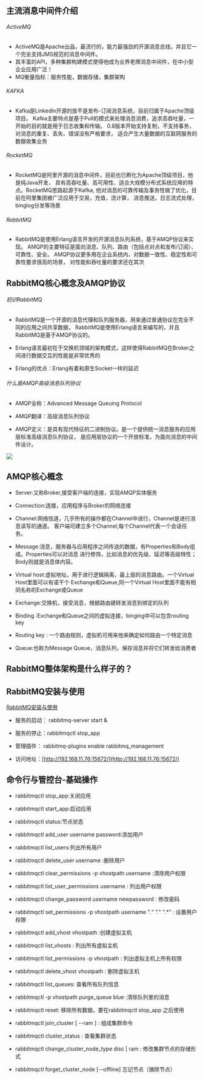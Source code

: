 ## 主流消息中间件介绍

###### ActiveMQ

+ ActiveMQ是Apache出品，最流行的，能力最强劲的开源消息总线，并且它一个完全支持JMS规范的消息中间件。   
+ 其丰富的API，多种集群构建模式使得他成为业界老牌消息中间件，在中小型企业应用广泛！  
+ MQ衡量指标：服务性能，数据存储，集群架构

###### KAFKA

+ Kafka是Linkedln开源的放不是发布-订阅消息系统，目前归属于Apache顶级项目。
Kafka主要特点是基于Pull的模式来处理消息消费，追求高吞吐量，一开始的目的就是用于日志收集和传输。
0.8版本开始支持复制，不支持事务，对消息的重复、丢失、错误没有严格要求，
适合产生大量数据的互联网服务的数据收集业务


###### RocketMQ

+ RocketMQ是阿里开源的消息中间件，目前也已孵化为Apache顶级项目，他是纯Java开发，
具有高吞吐量、高可用性、适合大规模分布式系统应用的特点。RocketMQ思路起源于Kafka,
他对消息的可靠传输及事务性做了优化，目前在阿里集团被广泛应用于交易，充值，流计算，
消息推送，日志流式处理，binglog分发等场景

###### RabbitMQ

+ RabbitMQ是使用Erlang语言开发的开源消息队列系统，基于AMQP协议来实现。
AMQP的主要特征是面向消息、队列、路由（包括点对点和发布/订阅）、可靠性、安全。
AMQP协议更多用在企业系统内，对数据一致性、稳定性和可靠性要求很高的场景，
对性能和吞吐量的要求还在其次


## RabbitMQ核心概念及AMQP协议

###### 初识RabbitMQ

+ RabbitMQ是一个开源的消息代理和队列服务器，用来通过普通协议在完全不同的应用之间共享数据，
RabbitMQ是使用Erlang语言来编写的，并且RabbitMQ是基于AMQP协议的。

+ Erlang语言最初在于交换机领域的架构模式，这样使得RabbitMQ在Broker之间进行数据交互的性能是非常优秀的

+ Erlang的优点：Erlang有着和原生Socket一样的延迟

###### 什么是AMQP高级消息队列协议

+ AMQP全称：Advanced Message Queuing Protocol 

+ AMQP翻译：高级消息队列协议 

+ AMQP定义：是具有现代特征的二进制协议。是一个提供统一消息服务的应用层标准高级消息队列协议，
是应用层协议的一个开放标准，为面向消息的中间件设计。

![](https://nanganghuang.github.io/RabbitMQ/img/Snipaste_2020-02-22_22-40-39.png)

## AMQP核心概念

+ Server:又称Broker,接受客户端的连接，实现AMQP实体服务

+ Connection:连接，应用程序与Broker的网络连接

+ Channel:网络信道，几乎所有的操作都在Channel中进行，Channel是进行消息读写的通道。
客户端可建立多个Channel,每个Channel代表一个会话任务。

+ Message:消息，服务器与应用程序之间传送的数据，有Properties和Body组成。Properties可以对消息
进行修饰，比如消息的优先级、延迟等高级特性；Body则就是消息体内容。

+ Virtual host:虚拟地址，用于进行逻辑隔离，最上层的消息路由。一个Virtual Host里面可以有诺干个
Exchange和Queue,同一个Virtual Host里面不能有相同名称的Exchange或Queue

+ Exchange:交换机，接受消息，根据路由键转发消息到绑定的队列

+ Binding :Exchange和Queue之间的虚拟连接，binging中可以包含routing key 

+ Routing key : 一个路由规则，虚拟机可用来他来确定如何路由一个特定消息 

+ Queue:也称为Message Queue，消息队列，保存消息并将它们转发给消费者

## RabbitMQ整体架构是什么样子的？

## RabbitMQ安装与使用

[RabbitMQ安装与使用](https://juejin.im/post/5c454daf518825265c2fedb9)

+ 服务的启动： rabbitmq-server start &

+ 服务的停止：rabbitmqctl stop_app

+ 管理插件： rabbitmq-plugins enable rabbitmq_management

+ 访问地址：[http://192.168.11.76:15672/](http://192.168.11.76:15672/)

## 命令行与管控台-基础操作

+ rabbitmqctl stop_app:关闭应用

+ rabbitmqctl start_app:启动应用

+ rabbitmqctl status:节点状态

+ rabbitmqctl add_user username password:添加用户

+ rabbitmqctl list_users:列出所有用户

+ rabbitmqctl delete_user username :删除用户

+ rabbitmqctl clear_permissions -p vhostpath username :清除用户权限

+ rabbitmqctl list_user_permissions username : 列出用户权限

+ rabbitmqctl change_password username newpassword : 修改密码

+ rabbitmqctl set_permissions -p vhostpath username ".*" ".*" ".*" : 设置用户权限

+ rabbitmqctl add_vhost vhostpath :创建虚拟主机

+ rabbitmqctl list_vhosts : 列出所有虚拟主机

+ rabbitmqctl list_permissions -p vhostpath : 列出虚拟主机上所有权限 

+ rabbitmqctl delete_vhost vhostpath : 删除虚拟主机  

+ rabbitmqctl list_queues: 查看所有队列信息

+ rabbitmqctl -p vhostpath purge_queue blue :清除队列里的消息

+ rabbitmqctl reset: 移除所有数据，要在rabbitmqctl stop_app 之后使用

+ rabbitmqctl join_cluster <clusternode> [ --ram ] : 组成集群命令

+ rabbitmqctl cluster_status : 查看集群状态 

+ rabbitmqctl change_cluster_node_type disc | ram : 修改集群节点的存储形式

+ rabbitmqctl forget_cluster_node [--offline] 忘记节点（摘除节点）



